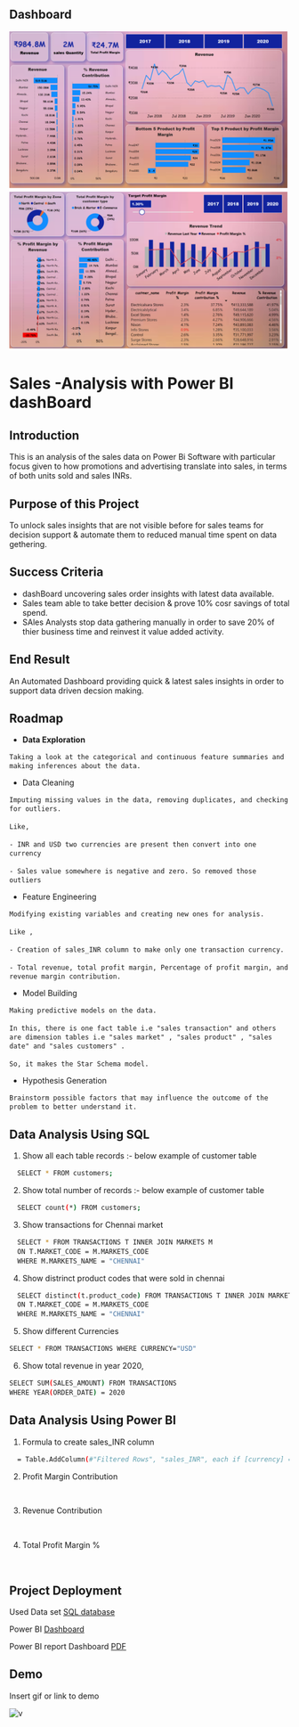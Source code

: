 
## Dashboard
<img src="https://github.com/Mukul-MV/Power-Bi-Projects/blob/main/Sales_insights/Revenue%201.png?raw=true" alt="revenue" width="500"/><img src="https://github.com/Mukul-MV/Power-Bi-Projects/blob/main/Sales_insights/Profit%20MArgin%202.png?raw=true" alt="Profit Margin" width="500"/>
 




# Sales -Analysis with Power BI dashBoard

## Introduction
This is an analysis of the sales data on Power Bi Software
with particular focus given to how promotions and 
 advertising translate into sales, in terms of 
 both units sold and sales INRs.


##  Purpose of this Project
To unlock sales insights that are not visible before for sales teams for
decision support & automate them to reduced manual time spent on data
gethering.

## Success Criteria
* dashBoard uncovering sales order insights with latest data available.
* Sales team able to take better decision & prove 10% cosr savings of total spend.
* SAles Analysts stop data gathering manually in order to save 20% of thier business time and reinvest it value added activity.

## End Result

An Automated Dashboard providing quick & latest sales insights in order
to support data driven decsion making.
## Roadmap

- **Data Exploration**
```
Taking a look at the categorical and continuous feature summaries and making inferences about the data.
```

- Data Cleaning 
```
Imputing missing values in the data, removing duplicates, and checking for outliers.

Like,

- INR and USD two currencies are present then convert into one currency 

- Sales value somewhere is negative and zero. So removed those outliers
```
- Feature Engineering
```
Modifying existing variables and creating new ones for analysis.

Like , 

- Creation of sales_INR column to make only one transaction currency.

- Total revenue, total profit margin, Percentage of profit margin, and revenue margin contribution.
```
- Model Building
```
Making predictive models on the data.

In this, there is one fact table i.e "sales transaction" and others are dimension tables i.e "sales market" , "sales product" , "sales date" and "sales customers" . 

So, it makes the Star Schema model.
```
- Hypothesis Generation 
```
Brainstorm possible factors that may influence the outcome of the problem to better understand it.
```

## Data Analysis Using SQL

1. Show all each table records :- below example of customer table
```bash
  SELECT * FROM customers;
```

2. Show total number of records :- below example of customer table
```bash
  SELECT count(*) FROM customers;
```
3. Show transactions for Chennai market
```bash
  SELECT * FROM TRANSACTIONS T INNER JOIN MARKETS M 
  ON T.MARKET_CODE = M.MARKETS_CODE
  WHERE M.MARKETS_NAME = "CHENNAI"

```
4. Show distrinct product codes that were sold in chennai
```bash
  SELECT distinct(t.product_code) FROM TRANSACTIONS T INNER JOIN MARKETS M 
  ON T.MARKET_CODE = M.MARKETS_CODE
  WHERE M.MARKETS_NAME = "CHENNAI"

```
5. Show different Currencies
```bash
SELECT * FROM TRANSACTIONS WHERE CURRENCY="USD"
```
6. Show total revenue in year 2020,
```bash
SELECT SUM(SALES_AMOUNT) FROM TRANSACTIONS
WHERE YEAR(ORDER_DATE) = 2020 

```


## Data Analysis Using Power BI

1. Formula to create sales_INR column
```bash
  = Table.AddColumn(#"Filtered Rows", "sales_INR", each if [currency] = "USD" or [currency] ="USD#(cr)" then [sales_amount]*78 else [sales_amount], type any)
```

2. Profit Margin Contribution
```bash
  
```
3. Revenue Contribution
```bash
  

```
4. Total Profit Margin % 
```bash
  

```

## Project Deployment

Used Data set [SQL database](https://github.com/Mukul-MV/Power-Bi-Projects/blob/main/Sales_insights/db_dump.sql)

Power BI [Dashboard](https://app.powerbi.com/links/DknGjZxZ1o?ctid=e36b8a1b-051b-47f5-b580-382f4571c8fb&pbi_source=linkShare)

Power BI report Dashboard [PDF](https://drive.google.com/file/d/1Z3UA-9-1S5L8u62Fn4Fz6zidrXu0wlb0/view?usp=sharing)

## Demo

Insert gif or link to demo

![v](https://drive.google.com/file/d/1Hj3AYdOrLi-AbQoxofMu-oHTMV7W5Oda/view?usp=sharing)
